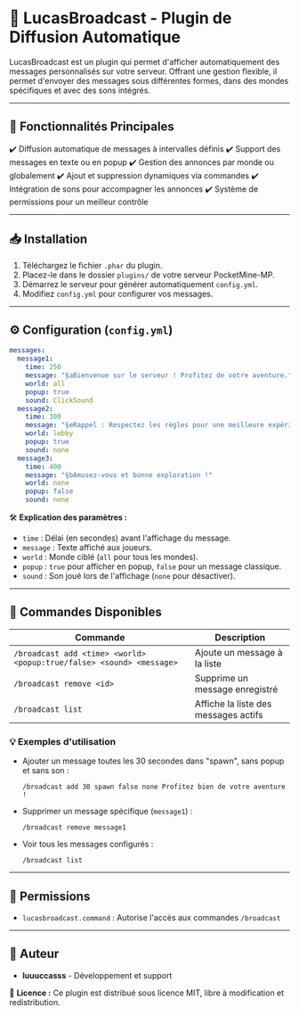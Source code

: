 # 📢 LucasBroadcast - Plugin de Diffusion Automatique

LucasBroadcast est un plugin qui permet d'afficher automatiquement des messages personnalisés sur votre serveur. Offrant une gestion flexible, il permet d'envoyer des messages sous différentes formes, dans des mondes spécifiques et avec des sons intégrés.

---

## 🌟 Fonctionnalités Principales
✔️ Diffusion automatique de messages à intervalles définis
✔️ Support des messages en texte ou en popup
✔️ Gestion des annonces par monde ou globalement
✔️ Ajout et suppression dynamiques via commandes
✔️ Intégration de sons pour accompagner les annonces
✔️ Système de permissions pour un meilleur contrôle

---

## 📥 Installation
1. Téléchargez le fichier `.phar` du plugin.
2. Placez-le dans le dossier `plugins/` de votre serveur PocketMine-MP.
3. Démarrez le serveur pour générer automatiquement `config.yml`.
4. Modifiez `config.yml` pour configurer vos messages.

---

## ⚙️ Configuration (`config.yml`)

```yaml
messages:
  message1:
    time: 250
    message: "§aBienvenue sur le serveur ! Profitez de votre aventure."
    world: all
    popup: true
    sound: ClickSound
  message2:
    time: 300
    message: "§eRappel : Respectez les règles pour une meilleure expérience !"
    world: lobby
    popup: true
    sound: none
  message3:
    time: 400
    message: "§bAmusez-vous et bonne exploration !"
    world: none
    popup: false
    sound: none
```

🛠 **Explication des paramètres :**
- `time` : Délai (en secondes) avant l'affichage du message.
- `message` : Texte affiché aux joueurs.
- `world` : Monde ciblé (`all` pour tous les mondes).
- `popup` : `true` pour afficher en popup, `false` pour un message classique.
- `sound` : Son joué lors de l'affichage (`none` pour désactiver).

---

## 🔧 Commandes Disponibles

| Commande | Description |
|----------|------------|
| `/broadcast add <time> <world> <popup:true/false> <sound> <message>` | Ajoute un message à la liste |
| `/broadcast remove <id>` | Supprime un message enregistré |
| `/broadcast list` | Affiche la liste des messages actifs |

### 💡 Exemples d'utilisation
- Ajouter un message toutes les 30 secondes dans "spawn", sans popup et sans son :
  ```
  /broadcast add 30 spawn false none Profitez bien de votre aventure !
  ```
- Supprimer un message spécifique (`message1`) :
  ```
  /broadcast remove message1
  ```
- Voir tous les messages configurés :
  ```
  /broadcast list
  ```

---

## 🔑 Permissions
- `lucasbroadcast.command` : Autorise l'accès aux commandes `/broadcast`

---

## 👤 Auteur
- **luuuccasss** - Développement et support

📜 **Licence :** Ce plugin est distribué sous licence MIT, libre à modification et redistribution.

